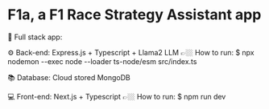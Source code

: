 # F1a, a F1 Race Strategy Assistant app

📱 Full stack app:

⚙ Back-end: Express.js + Typescript + Llama2 LLM
👉🏼 How to run: $ npx nodemon --exec node --loader ts-node/esm src/index.ts

📚 Database: Cloud stored MongoDB

💻 Front-end: Next.js + Typescript
👉🏼 How to run: $ npm run dev




